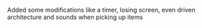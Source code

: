 Added some modifications like a timer, losing screen, even driven architecture and sounds when picking up items
